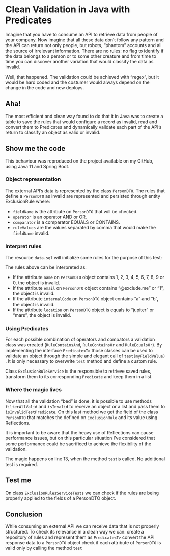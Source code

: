 # Clean Validation in Java with Predicates

Imagine that you have to consume an API to retrieve data from people of your company. Now imagine that all these data don’t follow any pattern and the API can return not only people, but robots, “phantom” accounts and all the source of irrelevant information. There are no rules: no flag to identify if the data belongs to a person or to some other creature and from time to time you can discover another variation that would classify the data as invalid.

Well, that happened. The validation could be achieved with “regex”, but it would be hard coded and the costumer would always depend on the change in the code and new deploys.

## Aha!

The most efficient and clean way found to do that it in Java was to create a table to save the rules that would configure a record as invalid, read and convert them to Predicates and dynamically validate each part of the API’s return to classify an object as valid or invalid. 

## Show me the code

This behaviour was reproduced on the project available on my GitHub, using Java 11 and Spring Boot.

### Object representation
The external API’s data is represented by the class `PersonDTO`.
The rules that define a `PersonDTO` as invalid are represented and persisted through entity ExclusionRule where:
* `fieldName` is the attribute on `PersonDTO` that will be checked.
* `operator` is an operator AND or OR.
* `comparator` is a comparator EQUALS or CONTAINS.
* `ruleValues` are the values separated by comma that would make the `fieldName` invalid.

### Interpret rules
The resource `data.sql` will initialize some rules for the purpose of this test:
<script src="https://gist.github.com/danianepg/23c031d6b46e1bdf9327e58e59eed50f.js"></script>

The rules above can be interpreted as:
* If the attribute `name` on `PersonDTO` object contains 1, 2, 3, 4, 5, 6, 7, 8, 9 or 0, the object is invalid.
* If the attribute `email` on `PersonDTO` object contains “@exclude.me” or “1”, the object is invalid.
* If the attribute `internalCode` on `PersonDTO` object contains “a” and “b”, the object is invalid.
* If the attribute `location` on `PersonDTO` object is equals to “jupiter” or “mars”, the object is invalid.

### Using Predicates
For each possible combination of operators and compators a validation class was created (`RuleContainsAnd`, `RuleContainsOr` and `RuleEqualsOr`). By implementing the interface `Predicate<T>` those classes can be used to validate an object through the simple and elegant call of `test(myFieldValue)` . It is only necessary to overwrite `test` method and define a custom rule.
<script src="https://gist.github.com/danianepg/a21953db57099444f268413ac992e609.js"></script>

Class `ExclusionRuleService` is the responsible to retrieve saved rules, transform them to its corresponding `Predicate` and keep them in a list. 
<script src="https://gist.github.com/danianepg/c4f2d8e44ba68ed2e4954efc64f6742c.js"></script>

### Where the magic lives

Now that all the validation “bed” is done, it is possible to use methods `filterAllValid` and `isInvalid` to receive an object or a list and pass them to `isInvalidTestPredicate`. On this last method we get the field of the class `PersonDTO` that matches the defined on `ExclusionRule` and its value using Reflections.  

It is important to be aware that the heavy use of Reflections can cause performance issues, but on this particular situation I’ve considered that some performance could be sacrificed to achieve the flexibility of the validation.

The magic happens on line 13, when the method `test`is called. No additional test is required.  
<script src="https://gist.github.com/danianepg/f8bfa5fd81406214ddb21a6726fd062f.js"></script>

## Test me
On class `ExclusionRulesServiceTests` we can check if the rules are being properly applied to the fields of a PersonDTO object.
<script src="https://gist.github.com/danianepg/6f20d10074187085a3880c31eae8299e.js"></script>

## Conclusion
While consuming an external API we can receive data that is not properly structured. To check its relevance in a clean way we can:
create a repository of rules and represent them  as `Predicate<T>` 
convert the API response data to a `PersonDTO` object
check if each attribute of `PersonDTO` is valid only by calling the method `test`
